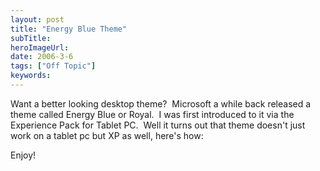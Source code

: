 ```yaml
---
layout: post 
title: "Energy Blue Theme"
subTitle: 
heroImageUrl: 
date: 2006-3-6
tags: ["Off Topic"]
keywords: 
---
```


Want a better looking desktop theme?&nbsp; Microsoft a while back released a theme called Energy Blue or Royal.&nbsp; I was first introduced to it via the Experience Pack for Tablet PC.&nbsp; Well it turns out that theme doesn't just work on a tablet pc but XP as well, here's how:

Enjoy!